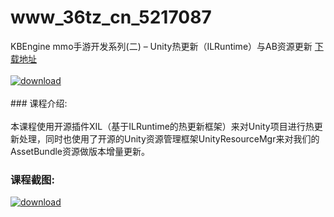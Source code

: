 # www_36tz_cn_5217087
KBEngine mmo手游开发系列(二) – Unity热更新（ILRuntime）与AB资源更新
[下载地址](http://www.36tz.cn/article/5217087 "下载地址")
<br/></br>[![download](http://36tz.cn/muke_img/2020_12_2-88.png "下载地址")](http://www.36tz.cn/article/5217087 "下载地址")
<br/></br>### 课程介绍:<br/></br>本课程使用开源插件XIL（基于ILRuntime的热更新框架）来对Unity项目进行热更新处理，同时也使用了开源的Unity资源管理框架UnityResourceMgr来对我们的AssetBundle资源做版本增量更新。

### 课程截图:
[![download](http://36tz.cn/muke_img/2020_12_1-100.png "下载地址")](http://www.36tz.cn/article/5217087 "下载地址")
